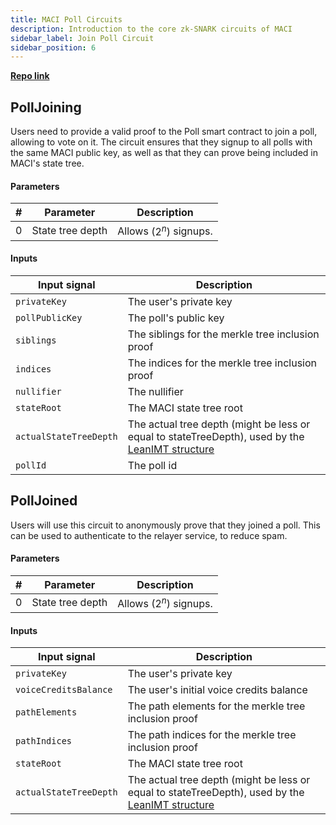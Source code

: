 ```yaml
---
title: MACI Poll Circuits
description: Introduction to the core zk-SNARK circuits of MACI
sidebar_label: Join Poll Circuit
sidebar_position: 6
---
```


[**Repo link**](https://github.com/privacy-scaling-explorations/maci/blob/dev/circuits/circom/voter)

## PollJoining

Users need to provide a valid proof to the Poll smart contract to join a poll, allowing to vote on it. The circuit ensures that they signup to all polls with the same MACI public key, as well as that they can prove being included in MACI's state tree.

#### Parameters

| #   | Parameter        | Description               |
| --- | ---------------- | ------------------------- |
| 0   | State tree depth | Allows $(2^{n})$ signups. |

#### Inputs

| Input signal           | Description                                                                                                                                                                        |
| ---------------------- | ---------------------------------------------------------------------------------------------------------------------------------------------------------------------------------- |
| `privateKey`           | The user's private key                                                                                                                                                             |
| `pollPublicKey`        | The poll's public key                                                                                                                                                              |
| `siblings`             | The siblings for the merkle tree inclusion proof                                                                                                                                   |
| `indices`              | The indices for the merkle tree inclusion proof                                                                                                                                    |
| `nullifier`            | The nullifier                                                                                                                                                                      |
| `stateRoot`            | The MACI state tree root                                                                                                                                                           |
| `actualStateTreeDepth` | The actual tree depth (might be less or equal to stateTreeDepth), used by the [LeanIMT structure](https://github.com/privacy-scaling-explorations/zk-kit/tree/main/papers/leanimt) |
| `pollId`               | The poll id                                                                                                                                                                        |

## PollJoined

Users will use this circuit to anonymously prove that they joined a poll. This can be used to authenticate to the relayer service, to reduce spam.

#### Parameters

| #   | Parameter        | Description               |
| --- | ---------------- | ------------------------- |
| 0   | State tree depth | Allows $(2^{n})$ signups. |

#### Inputs

| Input signal           | Description                                                                                                                                                                        |
| ---------------------- | ---------------------------------------------------------------------------------------------------------------------------------------------------------------------------------- |
| `privateKey`           | The user's private key                                                                                                                                                             |
| `voiceCreditsBalance`  | The user's initial voice credits balance                                                                                                                                           |
| `pathElements`         | The path elements for the merkle tree inclusion proof                                                                                                                              |
| `pathIndices`          | The path indices for the merkle tree inclusion proof                                                                                                                               |
| `stateRoot`            | The MACI state tree root                                                                                                                                                           |
| `actualStateTreeDepth` | The actual tree depth (might be less or equal to stateTreeDepth), used by the [LeanIMT structure](https://github.com/privacy-scaling-explorations/zk-kit/tree/main/papers/leanimt) |
